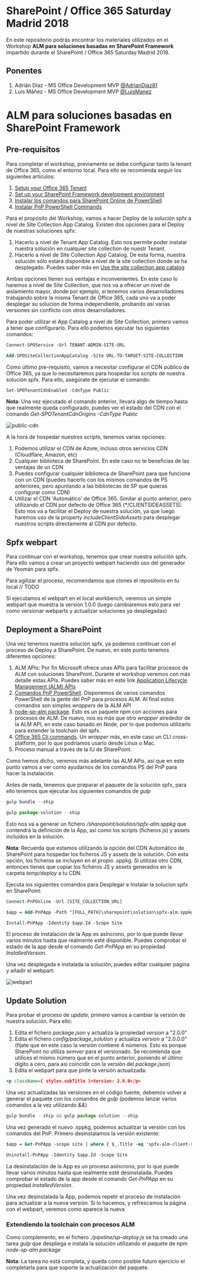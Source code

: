 # SharePoint / Office 365 Saturday Madrid 2018

En este repositorio podrás encontrar los materiales utilizados en el Workshop **ALM para soluciones basadas en SharePoint Framework** impartido durante el SharePoint / Office 365 Saturday Madrid 2018.

## Ponentes
1. Adrián Díaz - MS Office Development MVP [@AdrianDiaz81](https://twitter.com/AdrianDiaz81)
2. Luis Máñez - MS Office Development MVP [@LuisManez](https://twitter.com/luismanez)

# ALM para soluciones basadas en SharePoint Framework

## Pre-requisitos

Para completar el workshop, previamente se debe configurar tanto la tenant de Office 365, como el entorno local. Para ello se recomienda seguir los siguientes artículos:

1. [Setup your Office 365 Tenant](https://docs.microsoft.com/en-us/sharepoint/dev/spfx/set-up-your-developer-tenant)
2. [Set up your SharePoint Framework development environment](https://docs.microsoft.com/en-us/sharepoint/dev/spfx/set-up-your-development-environment)
3. [Instalar los comandos para SharePoint Online de PowerShell](https://go.microsoft.com/fwlink/p/?LinkId=255251)
4. [Instalar PnP PowerShell Commands](https://github.com/SharePoint/PnP-PowerShell)

Para el propósito del Workshop, vamos a hacer Deploy de la solución spfx a nivel de Site Collection App Catalog. Existen dos opciones para el Deploy de nuestras soluciones spfx: 

1. Hacerlo a nivel de Tenant App Catalog. Esto nos permite poder instalar nuestra solución en cualquier site collection de nuestr Tenant.
2. Hacerlo a nivel de Site Collection App Catalog. De esta forma, nuestra solución sólo estará disponible a nivel de la site collection donde se ha desplegado. Puedes saber más en [Use the site collection app catalog](https://docs.microsoft.com/en-us/sharepoint/dev/general-development/site-collection-app-catalog)

Ambas opciones tienen sus ventajas e inconvenientes. En este caso lo haremos a nivel de Site Collection, que nos va a ofrecer un nivel de aislamiento mayor, donde por ejemplo, si tenemos varios desarrolladores trabajando sobre la misma Tenant de Office 365, cada uno va a poder desplegar su solucion de forma independiente, probando así varias versiones sin conflicto con otros desarrolladores.

Para poder utilizar el App Catalog a nivel de Site Collection, primero vamos a tener que configurarlo. Para ello podemos ejecutar lso siguientes comandos:

```ps
Connect-SPOService -Url TENANT-ADMIN-SITE-URL

Add-SPOSiteCollectionAppCatalog -Site URL-TO-TARGET-SITE-COLLECTION
```

Como último pre-requisito, vamos a necesitar configurar el CDN público de Office 365, ya que lo necesitaremos para hospedar los scripts de nuestra solución spfx. Para ello, asegúrate de ejecutar el comando:

```ps
Set-SPOTenantCdnEnabled -CdnType Public
```

**Nota**: Una vez ejecutado el comando anterior, llevará algo de tiempo hasta que realmente queda configurado, puedes ver el estado del CDN con el comando _Get-SPOTenantCdnOrigins -CdnType Public_

![public-cdn](./assets/public-cdn.png)

A la hora de hospedar nuestros scripts, tenemos varias opciones:
1. Podemos utilizar el CDN de Azure, incluso otros servicios CDN (Cloudflare, Amazon, etc)
2. Cualquier biblioteca de SharePoint. En este caso no te beneficias de las ventajas de un CDN
3. Puedes configurar cualquier biblioteca de SharePoint para que funcione con un CDN (puedes hacerlo con los mismos comandos de PS anteriores, pero apuntando a las bibliotecas de SP que quieras configurar como CDN)
4. Utilizar el CDN 'Automático' de Office 365. Similar al punto anterior, pero utilizando el CDN por defecto de Office 365 (*/CLIENTSIDEASSETS). Esto nos va a facilitar el Deploy de nuestra solución, ya que luego haremos uso de la property _includeClientSideAssets_ para desplegar nuestros scripts directamente al CDN por defecto.

## Spfx webpart

Para continuar con el workshop, tenemos que crear nuestra solución spfx. Para ello vamos a crear un proyecto webpart haciendo uso del generador de Yeoman para spfx.

Para agilizar el proceso, recomendamos que clones el repositorio en tu local 
// TODO

Si ejecutamos el webpart en el local workbench, veremos un simple webpart que muestra la versión 1.0.0 (luego cambiaremos esto para ver como versionar webparts y actualizar soluciones ya desplegadas)

## Deployment a SharePoint

Una vez tenemos nuestra solución spfx, ya podemos continuar con el proceso de Deploy a SharePoint. De nuevo, en este punto tenemos diferentes opciones:

1. ALM APIs: Por fin Microsoft ofrece unas APIs para facilitar procesos de ALM con soluciones SharePoint. Durante el workshop veremos con más detalle estas APIs. Puedes saber más en este link [Application Lifecycle Management (ALM) APIs](https://docs.microsoft.com/en-us/sharepoint/dev/apis/alm-api-for-spfx-add-ins)
2. [Comandos PnP PowerShell](https://docs.microsoft.com/en-us/sharepoint/dev/apis/alm-api-for-spfx-add-ins#sharepoint-pnp-powershell-cmdlets). Disponemos de varios comandos PowerShell de la gente del PnP para procesos ALM. Al final estos comandos son simples _wrappers_ de la ALM API
3. [node-sp-alm package](https://www.npmjs.com/package/node-sp-alm). Esto es un paquete npm con acciones para procesos de ALM. De nuevo, nos es más que otro _wrapper_ alrededor de la ALM API, en este caso basado en Node, por lo que podemos utilizarlo para extender la toolchain del spfx.
4. [Office 365 Cli commands](https://docs.microsoft.com/en-us/sharepoint/dev/apis/alm-api-for-spfx-add-ins#office-365-cli-commands-to-add-deploy-and-manage-sharepoint-apps-cross-platform). Un _wrapper_ más, en este caso un CLI cross-platform, por lo que podríamos usarlo desde Linux o Mac.
5. Proceso manual a través de la IU de SharePoint.

Como hemos dicho, veremos más adelante las ALM APis, así que en este punto vamos a ver como ayudarnos de los comandos PS del PnP para hacer la instalación.

Antes de nada, tenemos que preparar el paquete de la solución spfx, para ello tenemos que ejecutar los siguientes comandos de _gulp_

```js
gulp bundle --ship

gulp package-solution --ship
```

Esto nos va a generar un fichero _/sharepoint/solution/spfx-alm.sppkg_ que contendrá la definición de la App, así como los scripts (ficheros js) y assets incluídos en la solución.

__Nota__: Recuerda que estamos utilizando la opción del CDN Automático de SharePoint para hospedar los ficheros JS y assets de la solución. Con esta opción, los ficheros se incluyen en el propio .sppkg. Si utilizas otro CDN, entonces tienes que copiar los ficheros JS y assets generados en la carpeta _temp/deploy_ a tu CDN.

Ejecuta los siguientes comandos para Desplegar e Instalar la solucion spfx en SharePoint:

```ps
Connect-PnPOnline -Url [SITE_COLLECTION_URL]

$app = Add-PnPApp -Path "[FULL_PATH]\sharepoint\solution\spfx-alm.sppkg" -Scope Site -Publish -Overwrite -Publish

Install-PnPApp -Identity $app.Id -Scope Site
```
El proceso de instalación de la App es asíncrono, por lo que puede llevar varios minutos hasta que realmente esté disponible. Puedes comprobar el estado de la app desde el comando _Get-PnPApp_ en su propiedad _InstalledVersion_.

Una vez desplegada e instalada la solución, puedes editar cualquier página y añadir el webpart:

![webpart](./assets/webpart.png)

## Update Solution

Para probar el proceso de _update_, primero vamos a cambiar la versión de nuestra solución. Para ello:
1. Edita el fichero _package.json_ y actualiza la propiedad _version_ a "2.0.0"
2. Edita el fichero _config/package_solution_ y actualiza _version_ a "2.0.0.0" (fíjate que en este caso la versión contiene 4 números. Esto es porque SharePoint no utiliza _semver_ para el versionado. Se recomienda que utilices el mismo número que en el punto anterior, poniendo el último dígito a cero, para asi coincidir con la versión del _package.json_)
3. Edita el webpart para que pinte la versión actualizada:

```xml
<p className={ styles.subTitle }>Version: 2.0.0</p>
```

Una vez actualizadas las versiones en el código fuente, debemos volver a generar el paquete con los comandos de _gulp_ (podemos lanzar varios comandos a la vez utilizando _&&_)

```js
gulp bundle --ship && gulp package-solution --ship
```

Una vez generado el nuevo .sppkg, podemos actualizar la versión con los comandos del PnP. Primero desinstalamos la versión existente:

```ps
$app = Get-PnPApp -scope site | where { $_.Title -eq 'spfx-alm-client-side-solution' }

Uninstall-PnPApp -Identity $app.Id -Scope Site
```

La desinstalación de la App es un proceso asíncrono, por lo que puede llevar varios minutos hasta que realmente esté desinstalada. Puedes comprobar el estado de la app desde el comando _Get-PnPApp_ en su propiedad _InstalledVersion_.

Una vez desinstalada la App, podemos repetir el proceso de instalación para actualizar a la nueva versión. Si lo hacemos, y refrescamos la página con el webpart, veremos como aparece la nueva

### Extendiendo la toolchain con procesos ALM

Como complemento, en el fichero _./pipeline/sp-deploy.js_ se ha creado una tarea _gulp_ que despliega e instala la solución utilizando el paquete de npm _node-sp-alm package_

__Nota__: La tarea no está completa, y queda como posible futuro ejercicio el completarla para que soporte la actualización del paquete.